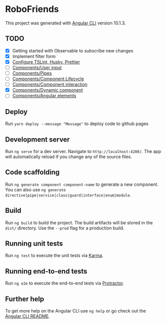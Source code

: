 # RoboFriends

This project was generated with [Angular CLI](https://github.com/angular/angular-cli) version 10.1.3.

## TODO

- [x] Getting started with Observable to subscribe new changes
- [x] Implement filter form
- [x] [Configure TSLint, Husky, Prettier](https://www.daptontechnologies.com/angular-prettier-husky/)
- [ ] [Components/User input](https://angular.io/guide/user-input)
- [ ] [Components/Pipes](https://angular.io/guide/pipes)
- [ ] [Components/Component Lifecycle](https://angular.io/guide/lifecycle-hooks)
- [ ] [Components/Component interaction](https://angular.io/guide/component-interaction)
- [x] [Components/Dynamic component](https://angular.io/guide/dynamic-component-loader)
- [ ] [Components/Angular elements](https://angular.io/guide/elements)

## Deploy

Run `yarn deploy --message "Message"` to deploy code to github pages

## Development server

Run `ng serve` for a dev server. Navigate to `http://localhost:4200/`. The app will automatically reload if you change any of the source files.

## Code scaffolding

Run `ng generate component component-name` to generate a new component. You can also use `ng generate directive|pipe|service|class|guard|interface|enum|module`.

## Build

Run `ng build` to build the project. The build artifacts will be stored in the `dist/` directory. Use the `--prod` flag for a production build.

## Running unit tests

Run `ng test` to execute the unit tests via [Karma](https://karma-runner.github.io).

## Running end-to-end tests

Run `ng e2e` to execute the end-to-end tests via [Protractor](http://www.protractortest.org/).

## Further help

To get more help on the Angular CLI use `ng help` or go check out the [Angular CLI README](https://github.com/angular/angular-cli/blob/master/README.md).
